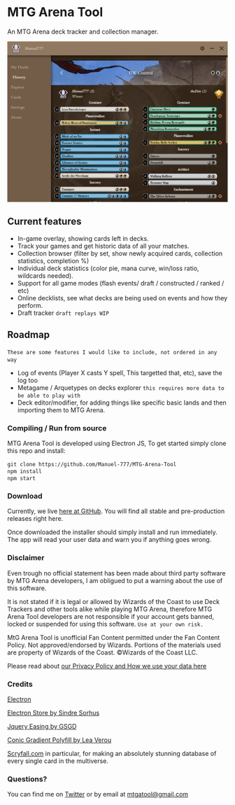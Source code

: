 # MTG Arena Tool
An MTG Arena deck tracker and collection manager.

![History Screen](/Readme/screenshot_0.png)

## Current features
- In-game overlay, showing cards left in decks.
- Track your games and get historic data of all your matches.
- Collection browser (filter by set, show newly acquired cards, collection statistics, completion %)
- Individual deck statistics (color pie, mana curve, win/loss ratio, wildcards needed).
- Support for all game modes (flash events/ draft / constructed / ranked / etc)
- Online decklists, see what decks are being used on events and how they perform.
- Draft tracker `draft replays WIP`

## Roadmap
`These are some features I would like to include, not ordered in any way`
- Log of events (Player X casts Y spell, This targetted that, etc), save the log too
- Metagame / Arquetypes on decks explorer `this requires more data to be able to play with`
- Deck editor/modifier, for adding things like specific basic lands and then importing them to MTG Arena.

### Compiling / Run from source
MTG Arena Tool is developed using Electron JS, To get started simply clone this repo and install:

```
git clone https://github.com/Manuel-777/MTG-Arena-Tool
npm install
npm start
```

### Download
Currently, we live [here at GitHub](https://github.com/Manuel-777/MTG-Arena-Tool/releases). You will find all stable and pre-production releases right here.

Once downloaded the installer should simply install and run immediately. The app will read your user data and warn you if anything goes wrong.

### Disclaimer

Even trough no official statement has been made about third party software by MTG Arena developers, I am obligued to put a warning about the use of this software.

It is not stated if it is legal or allowed by Wizards of the Coast to use Deck Trackers and other tools alike while playing MTG Arena, therefore MTG Arena Tool developers are not responsible if your account gets banned, locked or suspended for using this software. `Use at your own risk.`

MtG Arena Tool is unofficial Fan Content permitted under the Fan Content Policy. Not approved/endorsed by Wizards. Portions of the materials used are property of Wizards of the Coast. ©Wizards of the Coast LLC.

Please read about [our Privacy Policy and How we use your data here](https://github.com/Manuel-777/MTG-Arena-Tool/blob/master/PRIVACY.md)

### Credits
[Electron](https://electronjs.org/)

[Electron Store by Sindre Sorhus](https://github.com/sindresorhus/electron-store)

[Jquery Easing by GSGD](http://gsgd.co.uk/sandbox/jquery/easing/)

[Conic Gradient Polyfill by Lea Verou](https://leaverou.github.io/conic-gradient/)

[Scryfall.com](http://scryfall.com) in particular, for making an absolutely stunning database of every single card in the multiverse.

### Questions?
You can find me on [Twitter](https://twitter.com/MEtchegaray7)
or by email at [mtgatool@gmail.com](mailto:mtgatool@gmail.com)
